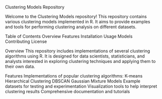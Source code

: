Clustering Models Repository

Welcome to the Clustering Models repository! This repository contains various clustering models implemented in R. 
It aims to provide examples and tools for performing clustering analysis on different datasets.

Table of Contents
Overview
Features
Installation
Usage
Models
Contributing
License

Overview
This repository includes implementations of several clustering algorithms using R. It is designed for data scientists, statisticians, and analysts interested in exploring clustering techniques and applying them to their own data.

Features
Implementations of popular clustering algorithms:
K-means
Hierarchical Clustering
DBSCAN
Gaussian Mixture Models
Example datasets for testing and experimentation
Visualization tools to help interpret clustering results
Comprehensive documentation and tutorials

